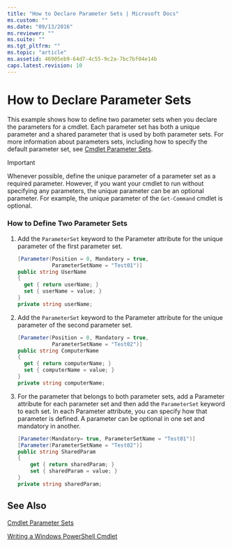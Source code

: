 ```yaml
---
title: "How to Declare Parameter Sets | Microsoft Docs"
ms.custom: ""
ms.date: "09/13/2016"
ms.reviewer: ""
ms.suite: ""
ms.tgt_pltfrm: ""
ms.topic: "article"
ms.assetid: 46905eb9-64d7-4c55-9c2a-7bc7bf04e14b
caps.latest.revision: 10
---
```

# How to Declare Parameter Sets

This example shows how to define two parameter sets when you declare the parameters for a cmdlet. Each parameter set has both a unique parameter and a shared parameter that is used by both parameter sets. For more information about parameters sets, including how to specify the default parameter set, see [Cmdlet Parameter Sets](./cmdlet-parameter-sets.md).

> [!IMPORTANT]
> Whenever possible, define the unique parameter of a parameter set as a required parameter. However, if you want your cmdlet to run without specifying any parameters, the unique parameter can be an optional parameter. For example, the unique parameter of the `Get-Command` cmdlet is optional.

### How to Define Two Parameter Sets

1. Add the `ParameterSet` keyword to the Parameter attribute for the unique parameter of the first parameter set.

    ```csharp
    [Parameter(Position = 0, Mandatory = true,
               ParameterSetName = "Test01")]
    public string UserName
    {
      get { return userName; }
      set { userName = value; }
    }
    private string userName;
    ```

2. Add the `ParameterSet` keyword to the Parameter attribute for the unique parameter of the second parameter set.

    ```csharp
    [Parameter(Position = 0, Mandatory = true,
               ParameterSetName = "Test02")]
    public string ComputerName
    {
      get { return computerName; }
      set { computerName = value; }
    }
    private string computerName;
    ```

3. For the parameter that belongs to both parameter sets, add a Parameter attribute for each parameter set and then add the `ParameterSet` keyword to each set. In each Parameter attribute, you can specify how that parameter is defined. A parameter can be optional in one set and mandatory in another.

    ```csharp
    [Parameter(Mandatory= true, ParameterSetName = "Test01")]
    [Parameter(ParameterSetName = "Test02")]
    public string SharedParam
    {
        get { return sharedParam; }
        set { sharedParam = value; }
    }
    private string sharedParam;
    ```

## See Also

[Cmdlet Parameter Sets](./cmdlet-parameter-sets.md)

[Writing a Windows PowerShell Cmdlet](./writing-a-windows-powershell-cmdlet.md)
